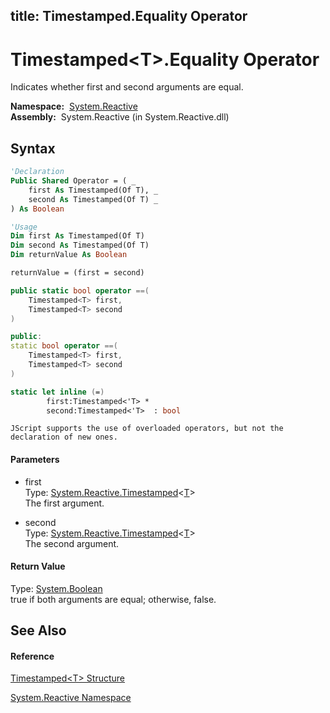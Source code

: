 title: Timestamped<T>.Equality Operator
---
# Timestamped\<T\>.Equality Operator

Indicates whether first and second arguments are equal.

**Namespace:**  [System.Reactive](System.Reactive/System.Reactive)  
**Assembly:**  System.Reactive (in System.Reactive.dll)

## Syntax

```vb
'Declaration
Public Shared Operator = ( _
    first As Timestamped(Of T), _
    second As Timestamped(Of T) _
) As Boolean
```

```vb
'Usage
Dim first As Timestamped(Of T)
Dim second As Timestamped(Of T)
Dim returnValue As Boolean

returnValue = (first = second)
```

```csharp
public static bool operator ==(
    Timestamped<T> first,
    Timestamped<T> second
)
```

```c++
public:
static bool operator ==(
    Timestamped<T> first, 
    Timestamped<T> second
)
```

```fsharp
static let inline (=)
        first:Timestamped<'T> * 
        second:Timestamped<'T>  : bool
```

```jscript
JScript supports the use of overloaded operators, but not the declaration of new ones.
```

#### Parameters

- first  
  Type: [System.Reactive.Timestamped](Timestamped/Timestamped(T))\<[T](Timestamped/Timestamped(T))\>  
  The first argument.

- second  
  Type: [System.Reactive.Timestamped](Timestamped/Timestamped(T))\<[T](Timestamped/Timestamped(T))\>  
  The second argument.

#### Return Value

Type: [System.Boolean](https://msdn.microsoft.com/en-us/library/a28wyd50)  
true if both arguments are equal; otherwise, false.

## See Also

#### Reference

[Timestamped\<T\> Structure](Timestamped/Timestamped(T))

[System.Reactive Namespace](System.Reactive/System.Reactive)







